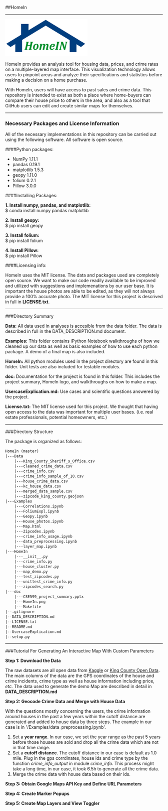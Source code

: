 ##HomeIn

----

<img src="doc/HomeIn.png">

HomeIn provides an analysis tool for  housing data, prices, and crime rates on a multiple-layered map interface.  This visualization technology allows users to pinpoint areas and analyze their specifications and statistics before making a decision on a home purchase.

With HomeIn, users will have  access to past sales and crime data.  This repository is intended to exist as both a place where home-buyers can compare their house price to others in the area, and also as a tool that GitHub users can edit and create similar maps for themselves.

----

### Necessary Packages and License Information

All of the necessary implementations in this repository can be carried out using the following software.  All software is open source.

####Python packages:

- NumPy 1.11.1  
- pandas 0.19.1  
- matplotlib 1.5.3  
- geopy 1.11.0  
- folium 0.2.1  
- Pillow 3.0.0  

####Installing Packages:

**1. Install numpy, pandas, and matplotlib:**  
$ conda install numpy pandas matplotlib

**2. Install geopy:**  
$ pip install geopy

**3. Install folium:**  
$ pip install folium

**4. Install Pillow:**  
$ pip install Pillow

####Licensing info:

HomeIn uses the MIT license.  The data and packages used are completely open source.  We want to make  our code readily available  to be improved and utilized with suggestions and implemenations by our user base.  It is important the house photos are able to be edited, as they will not always provide a 100% accurate photo.  The MIT license for this project is descrived in full in **LICENSE.txt**.

----

###Directory Summary

**Data:** All data used in analyses is accesible from the data folder.  The data is described in full in the DATA_DESCRIPTION.md document.

**Examples:** This folder contains iPython Notebook walkthroughs of how we cleaned up our data as well as basic examples of how to use each python package.  A demo of a final map is also included.

**HomeIn:** All python modules used in the project directory are found in this folder.  Unit tests are also included for testable modules.

**doc:** Documentation for the project is found in this folder.  This includes the project summary, HomeIn logo, and walkthroughs on how to make a map.

**UsercaseExplication.md:** Use cases and scientific questions answered by the project.

**License.txt:** The  MIT license used for this project.  We thought that having open access to the data was important for multiple user bases. (i.e. real estate professionals, potential homeowners, etc.)

----

###Directory Structure

The package is organized as follows:

    HomeIn (master)  
    |---Data  
        |---King_County_Sheriff_s_Office.csv  
        |---cleaned_crime_data.csv  
        |---crime_info.csv  
        |---crime_info_sample_of_10.csv  
        |---house_crime_data.csv  
        |---kc_house_data.csv  
        |---merged_data_sample.csv  
        |---zipcode_king_county.geojson  
    |---Examples  
        |---Correlations.ipynb  
        |---FoliumExpl.ipynb  
        |---Geopy.ipynb  
        |---House_photos.ipynb  
        |---Map.html  
        |---Zipcodes.ipynb  
        |---crime_info_usage.ipynb  
        |---data_preprocessing.ipynb  
        |---layer_map.ipynb  
    |---HomeIn  
        |---__init__.py  
        |---crime_info.py  
        |---house_cluster.py  
        |---map_demo.py  
        |---test_zipcodes.py  
        |---unittest_crime_info.py  
        |---zipcodes_search.py  
    |---doc
        |---CSE599_project_summary.pptx  
        |---HomeIn.png  
        |---Makefile  
    |--.gitignore  
    |--DATA_DESCRIPTION.md  
    |--LICENSE.txt  
    |--README.md  
    |--UsercaseExplication.md  
    |--setup.py  

----

###Tutorial For Generating An Interactive Map With Custom Parameters

**Step 1: Download the Data**

The raw datasets are all open data from [Kaggle](https://www.kaggle.com/harlfoxem/housesalesprediction) or [King County Open Data](https://moto.data.socrata.com/dataset/King-County-Sheriff-s-Office/4h35-4mtu). The main columns of the data are the GPS coordinates of the house and crime incidents, crime type as well as house information including price, _etc._ The data used to generate the demo Map are described in detail in **DATA_DESCRIPTION.md**

**Step 2: Geocode Crime Data and Merge with House Data**

With the questions mostly concerning the users, the crime information around houses in the past a few years within the cutoff distance are generated and added to house data by three steps. The example in our case is in '/Examples/data_preprocessing.ipynb'.  
1. Set a **year range**. In our case, we set the year range as the past 5 years before those houses are sold and drop all the crime data which are not in that time range.  
2. Set a **cutoff distance**. The cutoff distance in our case is default as 1.0 mile. Plug in the gps corrdinates, house ids and crime type by the function _crime_info_output_ in module _crime_info_. This process might take a long time, in our case, it took 6.5h to generate all the crime data.
3. Merge the crime data with house data based on their ids.  

**Step 3: Obtain Google Maps API Key and Define URL Parameters**

**Step 4: Create Marker Popups**

**Step 5: Create Map Layers and View Toggler**
